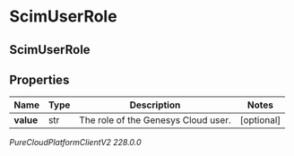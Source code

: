 # ScimUserRole

## ScimUserRole

## Properties

|Name | Type | Description | Notes|
|------------ | ------------- | ------------- | -------------|
| **value** | str | The role of the Genesys Cloud user. | [optional] |



_PureCloudPlatformClientV2 228.0.0_
